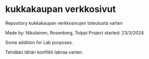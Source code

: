 # kukkakaupan verkkosivut
 Repository kukkakaupan verkkosivujen toteutusta varten

Made by: Nikulainen, Rosenberg, Tolppi
Project started: 23/3/2024

Some addition for Lab purposes.

Tehdään tähän konflikti labraa varten.
